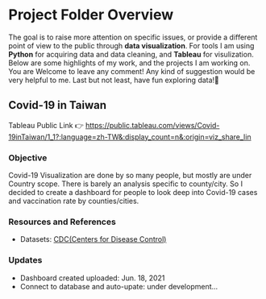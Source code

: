 # Project Folder Overview
The goal is to raise more attention on specific issues, or provide a different point of view to the public through **data visualization**. For tools I am using **Python** for acquiring data and data cleaning, and **Tableau** for visulization. Below are some highlights of my work, and the projects I am working on. You are Welcome to leave any comment! Any kind of suggestion would be very helpful to me. Last but not least, have fun exploring data!:mag_right:

## Covid-19 in Taiwan
Tableau Public Link :point_right: https://public.tableau.com/views/Covid-19inTaiwan/1_1?:language=zh-TW&:display_count=n&:origin=viz_share_lin
### Objective
Covid-19 Visualization are done by so many people, but mostly are under Country scope. There is barely an analysis specific to county/city. So I decided to create a dashboard for people to look deep into Covid-19 cases and vaccination rate by counties/cities.
### Resources and References
* Datasets: [CDC(Centers for Disease Control)](https://data.cdc.gov.tw/dataset)
### Updates
- Dashboard created uploaded: Jun. 18, 2021
- Connect to database and auto-upate: under development...
